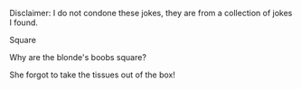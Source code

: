 Disclaimer: I do not condone these jokes, they are from a collection of jokes I found.

Square

Why are the blonde's boobs square?

She forgot to take the tissues out of the box!

